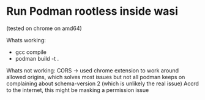 # Run Podman rootless inside wasi 
(tested on chrome on amd64)

Whats working:
- gcc compile
- podman build -t <myfile> .
  


Whats not working:
CORS -> used chrome extension to work around allowed origins, which solves most issues but not all
podman keeps on complaining about schema-version 2 (which is unlikely the real issue) Accrd to the internet, this might be masking a permission issue